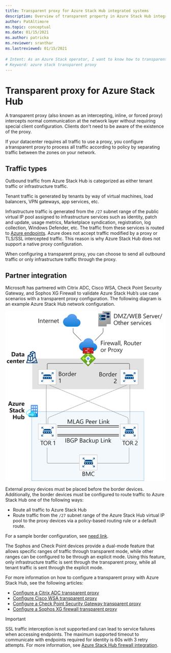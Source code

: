 ```yaml
---
title: Transparent proxy for Azure Stack Hub integrated systems 
description: Overview of transparent property in Azure Stack Hub integrated systems.
author: PatAltimore
ms.topic: conceptual
ms.date: 01/15/2021
ms.author: patricka
ms.reviewer: sranthar
ms.lastreviewed: 01/15/2021

# Intent: As an Azure Stack operator, I want to know how to transparent proxy works in Azure Stack.
# Keyword: azure stack transparent proxy
---
```


# Transparent proxy for Azure Stack Hub

A transparent proxy (also known as an intercepting, inline, or forced proxy) intercepts normal communication at the network layer without requiring special client configuration. Clients don't need to be aware of the existence of the proxy.

If your datacenter requires all traffic to use a proxy, you configure a transparent proxy to process all traffic according to policy by separating traffic between the zones on your network.

## Traffic types

Outbound traffic from Azure Stack Hub is categorized as either tenant traffic or infrastructure traffic.

Tenant traffic is generated by tenants by way of virtual machines, load balancers, VPN gateways, app services, etc.

Infrastructure traffic is generated from the `/27` subnet range of the public virtual IP pool assigned to infrastructure services such as identity, patch and update, usage metrics, Marketplace syndication, registration, log collection, Windows Defender, etc. The traffic from these services is routed to [Azure endpoints](azure-stack-integrate-endpoints.md#ports-and-urls-outbound). Azure does not accept traffic modified by a proxy or TLS/SSL intercepted traffic. This reason is why Azure Stack Hub does not support a native proxy configuration.

When configuring a transparent proxy, you can choose to send all outbound traffic or only infrastructure traffic through the proxy.

## Partner integration

Microsoft has partnered with Citrix ADC, Cisco WSA, Check Point Security Gateway, and Sophos XG Firewall to validate Azure Stack Hub’s use case scenarios with a transparent proxy configuration. The following diagram is an example Azure Stack Hub network configuration.

![Network diagram with proxy before border devices](./media/azure-stack-transparent-proxy/proxy.svg)

External proxy devices must be placed before the border devices. Additionally, the border devices must be configured to route traffic to Azure Stack Hub one of the following ways:
- Route all traffic to Azure Stack Hub
- Route traffic from the `/27` subnet range of the Azure Stack Hub virtual IP pool to the proxy devices via a policy-based routing rule or a default route.  

For a sample border configuration, see [need link]().

The Sophos and Check Point devices provide a dual-mode feature that allows specific ranges of traffic through transparent mode, while other ranges can be configured to be through an explicit mode. Using this feature, only infrastructure traffic is sent through the transparent proxy, while all tenant traffic is sent through the explicit mode.

For more information on how to configure a transparent proxy with Azure Stack Hub, see the following articles: 

- [Configure a Citrix ADC transparent proxy]()
- [Configure Cisco WSA transparent proxy]()
- [Configure a Check Point Security Gateway transparent proxy]()
- [Configure a Sophos XG firewall transparent proxy](https://community.sophos.com/xg-firewall/f/recommended-reads/124106/xg-firewall-integration-with-azure-stack-hub)

> [!IMPORTANT]
> SSL traffic interception is not supported and can lead to service failures when accessing endpoints. The maximum supported timeout to communicate with endpoints required for identity is 60s with 3 retry attempts. For more information, see [Azure Stack Hub firewall integration](azure-stack-firewall.md#ssl-interception).
